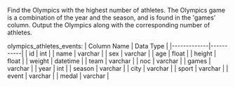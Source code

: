 Find the Olympics with the highest number of athletes. The Olympics game is a combination of the year and the season, and is found in the 'games' column. 
Output the Olympics along with the corresponding number of athletes.

olympics_athletes_events:
| Column Name | Data Type |
|-------------|-----------|
| id          | int       |
| name        | varchar   |
| sex         | varchar   |
| age         | float     |
| height      | float     |
| weight      | datetime  |
| team        | varchar   |
| noc         | varchar   |
| games       | varchar   |
| year        | int       |
| season      | varchar   |
| city        | varchar   |
| sport       | varchar   |
| event       | varchar   |
| medal       | varchar   |


